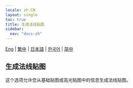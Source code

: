 ```yaml
---
locale: zh-CN
layout: single
toc: true
title: 生成法线贴图
sidebar:
  nav: "docs-zh"
---
```

[Eng](/dancexr/features/generate_normal_map) | [繁中](/tw/dancexr/features/generate_normal_map) | [日本語](/jp/dancexr/features/generate_normal_map) | [한국어](/kr/dancexr/features/generate_normal_map) | [简中](/zh/dancexr/features/generate_normal_map)

## 生成法线贴图
这个选项允许您从基础贴图或高光贴图中的信息生成法线贴图。